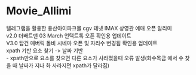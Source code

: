 # Movie_Allimi
텔레그램을 활용한 용산아이파크몰 cgv 테넷 IMAX 상영관 예매 오픈 알리미<br>
v2.0 더배트맨 03 March 언택트톡 오픈 확인용 업데이트<br>
V3.0 탑건 매버릭 돌비 시네마 오픈 및 자리수 변경됨 확인용 업데이트<br>
&#9; &#9; xpath 기반 요소 찾기 -> 날짜 기반<br>
&#9; &#9; &#9; &#9;- xpath만으로 요소를 찾으면 다른 요소가 사라졌을때 오류 발생(화수목금 에서 수 찾을 때 날짜가 지나 화 사라지면 xpath가 달라짐)<br>
